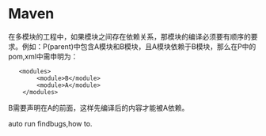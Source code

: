  # Maven

 在多模块的工程中，如果模块之间存在依赖关系，那模块的编译必须要有顺序的要求。例如：P(parent)中包含A模块和B模块，且A模块依赖于B模块，那么在P中的pom,xml中需申明为：
```
   <modules>
        <module>B</module>
        <module>A</module>
    </modules>
```
B需要声明在A的前面，这样先编译后的内容才能被A依赖。

auto run findbugs,how to.
